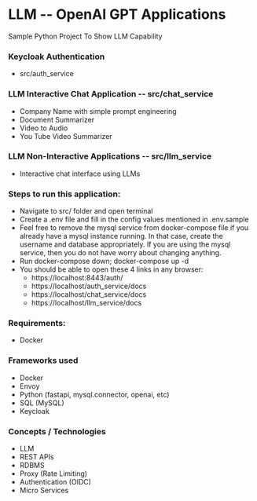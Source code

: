 # LLM -- OpenAI GPT Applications
Sample Python Project To Show LLM Capability

### Keycloak Authentication 
 - src/auth_service

### LLM Interactive Chat Application -- src/chat_service
 - Company Name with simple prompt engineering
 - Document Summarizer
 - Video to Audio
 - You Tube Video Summarizer

### LLM Non-Interactive Applications -- src/llm_service
 - Interactive chat interface using LLMs


### Steps to run this application:
 - Navigate to src/ folder and open terminal
 - Create a .env file and fill in the config values mentioned in .env.sample
 - Feel free to remove the mysql service from docker-compose file if you already have a mysql instance running. In that case, create the username and database appropriately. If you are using the mysql service, then you do not have worry about changing anything.
 - Run docker-compose down; docker-compose up -d
 - You should be able to open these 4 links in any browser:
   - https://localhost:8443/auth/
   - https://localhost/auth_service/docs
   - https://localhost/chat_service/docs
   - https://localhost/llm_service/docs

### Requirements:
 - Docker

### Frameworks used
 - Docker 
 - Envoy 
 - Python (fastapi, mysql.connector, openai, etc)
 - SQL (MySQL)
 - Keycloak

### Concepts / Technologies
 - LLM
 - REST APIs
 - RDBMS
 - Proxy (Rate Limiting)
 - Authentication (OIDC)
 - Micro Services

